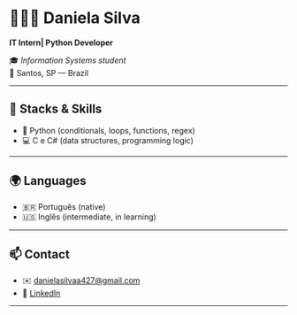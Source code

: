 # 👩🏻‍💻 Daniela Silva  
**IT Intern| Python Developer**

🎓 *Information Systems student*  
📍 Santos, SP — Brazil  

---

## 🚀 Stacks & Skills

- 🐍 Python (conditionals, loops, functions, regex)
- 💻 C e C# (data structures, programming logic)

---

## 🌍 Languages

- 🇧🇷 Português (native)  
- 🇺🇸 Inglês (intermediate, in learning)

---

## 📫 Contact

- ✉️ danielasilvaa427@gmail.com  
- 💼 [LinkedIn](https://www.linkedin.com/in/daniela-da-silva-880b04293/)

---
